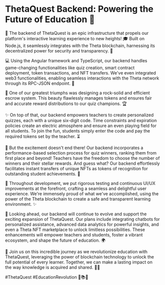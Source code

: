# ThetaQuest Backend: Powering the Future of Education 🌟

🚀 The backend of ThetaQuest is an epic infrastructure that propels our platform's interactive learning experience to new heights! 🎓 Built on Node.js, it seamlessly integrates with the Theta blockchain, harnessing its decentralized power for security and transparency. 💪

💻 Using the Angular framework and TypeScript, our backend handles game-changing functionalities like quiz creation, smart contract deployment, token transactions, and NFT transfers. We've even integrated web3 functionalities, enabling seamless interactions with the Theta network through its RPC-JSON endpoint. 🔁

🔐 One of our greatest triumphs was designing a rock-solid and efficient escrow system. This beauty flawlessly manages tokens and ensures fair and accurate reward distributions to our quiz champions. 🏆

✨ On top of that, our backend empowers teachers to create personalized quizzes, each with a unique six-digit code. Time constraints and expiration policies create an electric atmosphere and ensure an even playing field for all students. To join the fun, students simply enter the code and pay the required tokens set by the teacher. ⏳

🏅 But the excitement doesn't end there! Our backend incorporates a performance-based selection process for quiz winners, ranking them from first place and beyond! Teachers have the freedom to choose the number of winners and their stellar rewards. And guess what? Our backend effortlessly facilitates instant transfers of unique NFTs as tokens of recognition for outstanding student achievements. 🚀

🧪 Throughout development, we put rigorous testing and continuous UI/UX improvements at the forefront, crafting a seamless and delightful user experience. We're immensely proud of what we've accomplished, using the power of the Theta blockchain to create a safe and transparent learning environment. ✨

🔮 Looking ahead, our backend will continue to evolve and support the exciting expansion of ThetaQuest. Our plans include integrating chatbots for personalized assistance, advanced data analytics for powerful insights, and even a Theta NFT marketplace to unlock limitless possibilities. These enhancements will empower teachers and students, foster a vibrant ecosystem, and shape the future of education. 🌍

🌟 Join us on this incredible journey as we revolutionize education with ThetaQuest, leveraging the power of blockchain technology to unlock the full potential of every learner. Together, we can make a lasting impact on the way knowledge is acquired and shared. 🚀💡

#ThetaQuest #EducationRevolution 🎉📚✨
